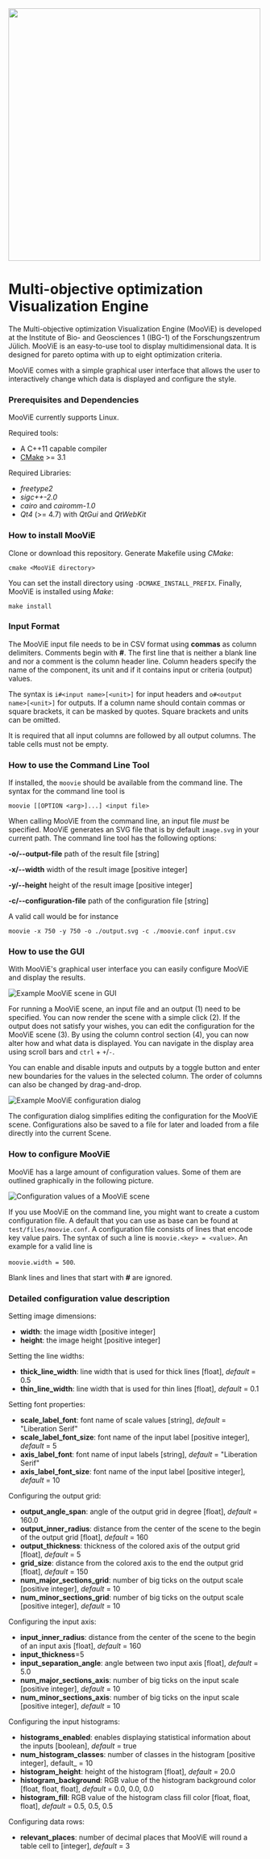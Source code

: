 <img src="images/logo.png" width="500"/>

# Multi-objective optimization Visualization Engine

 
The Multi-objective optimization Visualization Engine (MooViE) is developed at 
the Institute of Bio- and Geosciences 1 (IBG-1) of the Forschungszentrum Jülich. MooViE 
is an easy-to-use tool to display multidimensional data. It is designed for 
pareto optima with up to eight optimization criteria.
 
MooViE comes with a simple graphical user interface that allows the user to interactively 
change which data is displayed and configure the style.

### Prerequisites and Dependencies
MooViE currently supports Linux.

Required tools:
* A C++11 capable compiler
* [CMake](http://cmake.org) >= 3.1

Required Libraries:
* _freetype2_
* _sigc++-2.0_
* _cairo_ and _cairomm-1.0_
* _Qt4_ (>= 4.7) with _QtGui_ and _QtWebKit_

### How to install MooViE
Clone or download this repository. Generate Makefile using _CMake_:
```shell
cmake <MooViE directory>
```
You can set the install directory using `-DCMAKE_INSTALL_PREFIX`. Finally, MooViE is 
installed using _Make_:
```shell
make install
```

### Input Format
The MooViE input file needs to be in CSV format using **commas** as column delimiters. 
Comments begin with **\#**. The first line that is neither a blank line and nor a comment 
is the column header line. Column headers specify the name of the component, its unit 
and if it contains input or criteria (output) values.

The syntax is `i#<input name>[<unit>]` for input headers and `o#<output name>[<unit>]` 
for outputs. If a column name should contain commas or square brackets, it can be masked by 
quotes. Square brackets and units can be omitted. 

It is required that all input columns are followed by all output columns. The table 
cells must not be empty.

### How to use the Command Line Tool
If installed, the `moovie` should be available from the command line. The syntax for 
the command line tool is
```shell
moovie [[OPTION <arg>]...] <input file>
```
When calling MooViE from the command line, an input file _must_ be specified. MooViE 
generates an SVG file that is by default `image.svg` in your current path. The command 
line tool has the following options:

**-o/\-\-output-file** path of the result file [string]

**-x/\-\-width** width of the result image [positive integer]

**-y/\-\-height** height of the result image [positive integer]

**-c/\-\-configuration-file** path of the configuration file [string]

A valid call would be for instance
```shell
moovie -x 750 -y 750 -o ./output.svg -c ./moovie.conf input.csv
```

### How to use the GUI
With MooViE's graphical user interface you can easily configure MooViE and display 
the results.

![Example MooViE scene in GUI](images/example_gui_main.png)

For running a MooViE scene, an input file and an output (1) need to be specified. 
You can now render the scene with a simple click (2). If the output does not satisfy 
your wishes, you can edit the configuration for the MooViE scene (3). By using the 
column control section (4), you can now alter how and what data is displayed. You can 
navigate in the display area using scroll bars and `ctrl` + `+`/`-`.

You can enable and disable inputs and outputs by a toggle button and enter new boundaries 
for the values in the selected column. The order of columns can also be changed by 
drag-and-drop.

![Example MooViE configuration dialog](images/example_gui_conf.png)

The configuration dialog simplifies editing the configuration for the MooViE scene. 
Configurations also be saved to a file for later and loaded from a file directly 
into the current Scene.

### How to configure MooViE
MooViE has a large amount of configuration values. Some of them are outlined graphically
in the following picture.

![Configuration values of a MooViE scene](images/scene_conf_values.png)

If you use MooViE on the command line, you might want to create a custom configuration 
file. A default that you can use as base can be found at `test/files/moovie.conf`. 
A configuration file consists of lines that encode key value pairs. The syntax of such 
a line is `moovie.<key> = <value>`. An example for a valid line is

`moovie.width = 500`.

Blank lines and lines that start with **\#** are 
ignored.

### Detailed configuration value description
Setting image dimensions:
* **width**: the image width [positive integer]
* **height**: the image height [positive integer]

Setting the line widths:
* **thick_line_width**: line width that is used for thick lines [float], _default_ 
  = 0.5
* **thin_line_width**: line width that is used for thin lines [float], _default_ = 
  0.1

Setting font properties:
* **scale_label_font**: font name of scale values [string], _default_ = "Liberation Serif"
* **scale_label_font_size**: font name of the input label [positive integer], _default_ = 
  5
* **axis_label_font**: font name of input labels [string], _default_ = "Liberation Serif"
* **axis_label_font_size**: font name of the input label [positive integer], _default_ = 
  10

Configuring the output grid:
* **output_angle_span**: angle of the output grid in degree [float], _default_ = 160.0
* **output_inner_radius**: distance from the center of the scene to the begin of the 
  output grid [float], _default_ = 160
* **output_thickness**: thickness of the colored axis of the output grid [float], _default_ 
  = 5
* **grid_size**: distance from the colored axis to the end the output grid [float], 
  _default_ = 150
* **num_major_sections_grid**: number of big ticks on the output scale [positive integer], 
  _default_ = 10
* **num_minor_sections_grid**: number of big ticks on the output scale [positive integer], 
  _default_ = 10

Configuring the input axis:
* **input_inner_radius**: distance from the center of the scene to the begin of an 
  input axis [float], _default_ = 160
* **input_thickness**=5
* **input_separation_angle**: angle between two input axis [float], _default_ = 5.0
* **num_major_sections_axis**: number of big ticks on the input scale [positive integer], 
  _default_ = 10
* **num_minor_sections_axis**: number of big ticks on the input scale [positive integer], 
  _default_ = 10

Configuring the input histograms:
* **histograms_enabled**: enables displaying statistical information about the inputs [boolean], 
  _default_ = true
* **num_histogram_classes**: number of classes in the histogram [positive integer], 
  default_ = 10
* **histogram_height**: height of the histogram [float], _default_ = 20.0
* **histogram_background**: RGB value of the histogram background color [float, float, 
  float], _default_ = 0.0, 0.0, 0.0
* **histogram_fill**: RGB value of the histogram class fill color [float, float, float], 
  _default_ = 0.5, 0.5, 0.5

Configuring data rows:
* **relevant_places**: number of decimal places that MooViE will round a table cell 
  to [integer], 
  _default_ = 3

